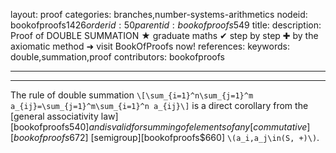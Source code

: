 layout: proof
categories: branches,number-systems-arithmetics
nodeid: bookofproofs$1426
orderid: 50
parentid: bookofproofs$549
title: 
description:  Proof of DOUBLE SUMMATION &#9733; graduate maths &#10004; step by step &#10010; by the axiomatic method &#10140; visit BookOfProofs now!
references: 
keywords: double,summation,proof
contributors: bookofproofs

---


---

The rule of double summation
`\[\sum_{i=1}^n\sum_{j=1}^m a_{ij}=\sum_{j=1}^m\sum_{i=1}^n a_{ij}\]`
is a direct corollary from the [general associativity law][bookofproofs$540] and is valid for summing of elements of 
any [commutative][bookofproofs$672] [semigroup][bookofproofs$660] `\(a_i,a_j\in(S, +)\)`.
